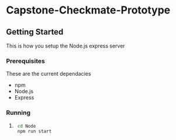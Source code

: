 # Capstone-Checkmate-Prototype

<!-- GETTING STARTED -->
## Getting Started

This is how you setup the Node.js express server

### Prerequisites

These are the current dependacies

* npm
* Node.js
* Express

### Running

1. ```sh
    cd Node
    npm run start
   ```
